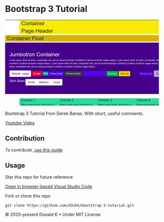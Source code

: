 # Bootstrap 3 Tutorial

![Screenshot](https://github.com/d3vkk/bootstrap-3-tutorial/blob/master/screenshot.png)

Bootstrap 3 Tutorial from Derek Banas. With short, useful comments.

[Youtube Video](https://www.youtube.com/watch?v=gqOEoUR5RHg)

## Contribution

To contribute, [use this guide](https://github.com/d3vkk/open-source/blob/master/CONTRIBUTING.md)

## Usage

Star this repo for future reference

[Open in browser-based Visual Studio Code](https://vscode.dev/github/d3vkk/bootstrap-3-tutorial)

Fork or clone this repo
```
git clone https://github.com/d3vkk/bootstrap-3-tutorial.git
```

© 2020-present Donald K • Under MIT License
